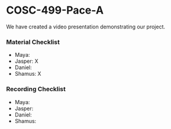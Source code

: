 # COSC-499-Pace-A

We have created a video presentation demonstrating our project.

### Material Checklist
* Maya:
* Jasper: X
* Daniel:
* Shamus: X

### Recording Checklist
* Maya:
* Jasper:
* Daniel:
* Shamus:

